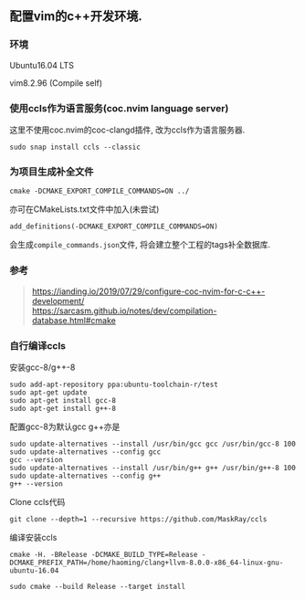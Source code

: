 ## 配置vim的c++开发环境.

### 环境
Ubuntu16.04 LTS

vim8.2.96 (Compile self)


### 使用ccls作为语言服务(coc.nvim language server)

这里不使用coc.nvim的coc-clangd插件, 改为ccls作为语言服务器.
```
sudo snap install ccls --classic
```

### 为项目生成补全文件
```
cmake -DCMAKE_EXPORT_COMPILE_COMMANDS=ON ../
```

亦可在CMakeLists.txt文件中加入(未尝试)
```
add_definitions(-DCMAKE_EXPORT_COMPILE_COMMANDS=ON)
```

会生成`compile_commands.json`文件, 将会建立整个工程的tags补全数据库.



### 参考
> https://ianding.io/2019/07/29/configure-coc-nvim-for-c-c++-development/<br/>
https://sarcasm.github.io/notes/dev/compilation-database.html#cmake

### 自行编译ccls

安装gcc-8/g++-8

```
sudo add-apt-repository ppa:ubuntu-toolchain-r/test
sudo apt-get update
sudo apt-get install gcc-8
sudo apt-get install g++-8
```

配置gcc-8为默认gcc g++亦是
```
sudo update-alternatives --install /usr/bin/gcc gcc /usr/bin/gcc-8 100
sudo update-alternatives --config gcc
gcc --version
sudo update-alternatives --install /usr/bin/g++ g++ /usr/bin/g++-8 100
sudo update-alternatives --config g++
g++ --version
```

Clone ccls代码
```
git clone --depth=1 --recursive https://github.com/MaskRay/ccls
```

编译安装ccls
```
cmake -H. -BRelease -DCMAKE_BUILD_TYPE=Release -DCMAKE_PREFIX_PATH=/home/haoming/clang+llvm-8.0.0-x86_64-linux-gnu-ubuntu-16.04

sudo cmake --build Release --target install
```

